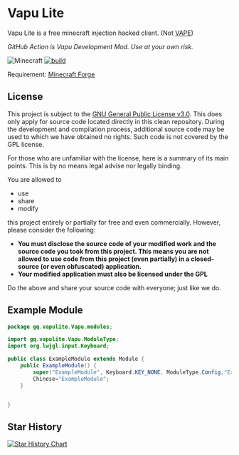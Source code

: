 # Vapu Lite
Vapu Lite is a free minecraft injection hacked client. (Not [VAPE](https://vape.gg/))

*GitHub Action is Vapu Development Mod. Use at your own risk.*

![Minecraft](https://img.shields.io/badge/game-Minecraft-brightgreen) [![build](https://github.com/VapuClient/VapuLite/actions/workflows/build.yml/badge.svg)](https://github.com/VapuClient/VapuLite/actions/workflows/build.yml)

Requirement: 
[Minecraft Forge](https://minecraftforge.net)


## License
This project is subject to the [GNU General Public License v3.0](LICENSE). This does only apply for source code located directly in this clean repository. During the development and compilation process, additional source code may be used to which we have obtained no rights. Such code is not covered by the GPL license.

For those who are unfamiliar with the license, here is a summary of its main points. This is by no means legal advise nor legally binding.

You are allowed to
- use
- share
- modify

this project entirely or partially for free and even commercially. However, please consider the following:

- **You must disclose the source code of your modified work and the source code you took from this project. This means you are not allowed to use code from this project (even partially) in a closed-source (or even obfuscated) application.**
- **Your modified application must also be licensed under the GPL**

Do the above and share your source code with everyone; just like we do.

## Example Module
~~~java
package gq.vapulite.Vapu.modules;

import gq.vapulite.Vapu.ModuleType;
import org.lwjgl.input.Keyboard;

public class ExampleModule extends Module {
    public ExampleModule() {
        super("ExampleModule", Keyboard.KEY_NONE, ModuleType.Config,"Example Module");
        Chinese="ExampleModule";
    }


}
~~~

## Star History

[![Star History Chart](https://api.star-history.com/svg?repos=VapuClient/VapuLite&type=Date)](https://star-history.com/#VapuClient/VapuLite&Date)

